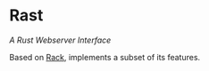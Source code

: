 Rast
====

_A Rust Webserver Interface_

Based on [Rack](https://rack.github.io/), implements a subset of its features.
